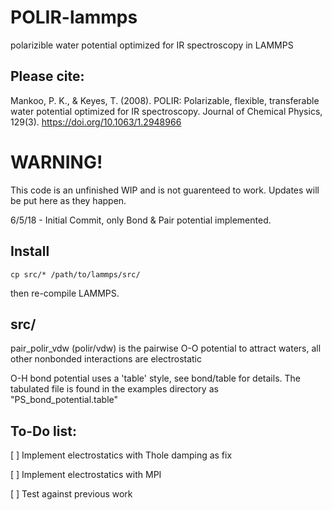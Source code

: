 # POLIR-lammps
polarizible water potential optimized for IR spectroscopy in LAMMPS

## Please cite:
Mankoo, P. K., & Keyes, T. (2008). POLIR: Polarizable, flexible, transferable
water potential optimized for IR spectroscopy. Journal of Chemical Physics,
129(3). https://doi.org/10.1063/1.2948966

# WARNING!
This code is an unfinished WIP and is not guarenteed to work. Updates will be
put here as they happen.

6/5/18 - Initial Commit, only Bond & Pair potential implemented.

## Install

`cp src/* /path/to/lammps/src/`

then re-compile LAMMPS.


## src/

pair_polir_vdw (polir/vdw) is the pairwise O-O potential to attract waters, all other nonbonded
interactions are electrostatic

O-H bond potential uses a 'table' style, see bond/table for details. The
tabulated file is found in the examples directory as "PS_bond_potential.table"


## To-Do list:

[ ] Implement electrostatics with Thole damping as fix

[ ] Implement electrostatics with MPI

[ ] Test against previous work


